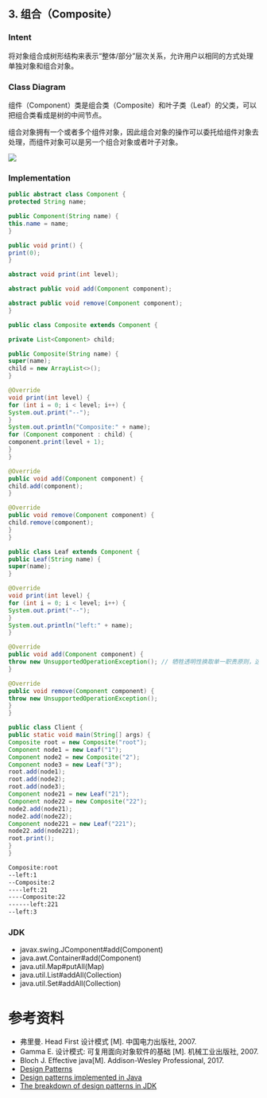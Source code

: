 ## 3. 组合（Composite）

### Intent

将对象组合成树形结构来表示“整体/部分”层次关系，允许用户以相同的方式处理单独对象和组合对象。

### Class Diagram

组件（Component）类是组合类（Composite）和叶子类（Leaf）的父类，可以把组合类看成是树的中间节点。

组合对象拥有一个或者多个组件对象，因此组合对象的操作可以委托给组件对象去处理，而组件对象可以是另一个组合对象或者叶子对象。

![](images/2b8bfd57-b4d1-4a75-bfb0-bcf1fba4014a.png)

### Implementation

```java
public abstract class Component {
protected String name;

public Component(String name) {
this.name = name;
}

public void print() {
print(0);
}

abstract void print(int level);

abstract public void add(Component component);

abstract public void remove(Component component);
}
```

```java
public class Composite extends Component {

private List<Component> child;

public Composite(String name) {
super(name);
child = new ArrayList<>();
}

@Override
void print(int level) {
for (int i = 0; i < level; i++) {
System.out.print("--");
}
System.out.println("Composite:" + name);
for (Component component : child) {
component.print(level + 1);
}
}

@Override
public void add(Component component) {
child.add(component);
}

@Override
public void remove(Component component) {
child.remove(component);
}
}
```

```java
public class Leaf extends Component {
public Leaf(String name) {
super(name);
}

@Override
void print(int level) {
for (int i = 0; i < level; i++) {
System.out.print("--");
}
System.out.println("left:" + name);
}

@Override
public void add(Component component) {
throw new UnsupportedOperationException(); // 牺牲透明性换取单一职责原则，这样就不用考虑是叶子节点还是组合节点
}

@Override
public void remove(Component component) {
throw new UnsupportedOperationException();
}
}
```

```java
public class Client {
public static void main(String[] args) {
Composite root = new Composite("root");
Component node1 = new Leaf("1");
Component node2 = new Composite("2");
Component node3 = new Leaf("3");
root.add(node1);
root.add(node2);
root.add(node3);
Component node21 = new Leaf("21");
Component node22 = new Composite("22");
node2.add(node21);
node2.add(node22);
Component node221 = new Leaf("221");
node22.add(node221);
root.print();
}
}
```

```html
Composite:root
--left:1
--Composite:2
----left:21
----Composite:22
------left:221
--left:3
```

### JDK

- javax.swing.JComponent#add(Component)
- java.awt.Container#add(Component)
- java.util.Map#putAll(Map)
- java.util.List#addAll(Collection)
- java.util.Set#addAll(Collection)

# 参考资料

- 弗里曼. Head First 设计模式 [M]. 中国电力出版社, 2007.
- Gamma E. 设计模式: 可复用面向对象软件的基础 [M]. 机械工业出版社, 2007.
- Bloch J. Effective java[M]. Addison-Wesley Professional, 2017.
- [Design Patterns](http://www.oodesign.com/)
- [Design patterns implemented in Java](http://java-design-patterns.com/)
- [The breakdown of design patterns in JDK](http://www.programering.com/a/MTNxAzMwATY.html)

